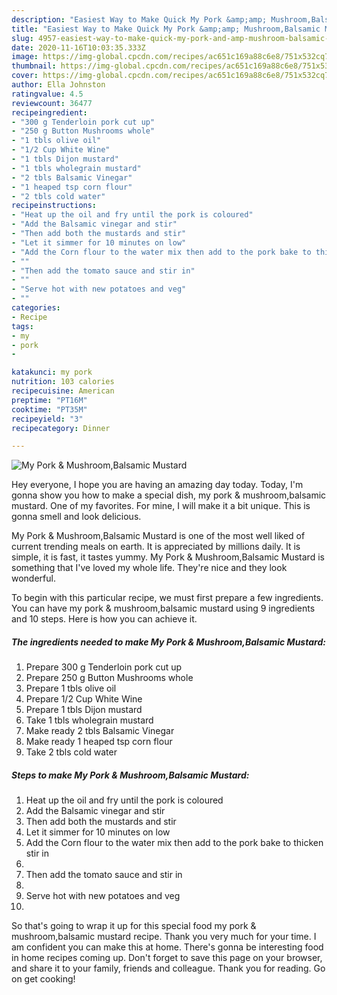 ```yaml
---
description: "Easiest Way to Make Quick My Pork &amp;amp; Mushroom,Balsamic Mustard"
title: "Easiest Way to Make Quick My Pork &amp;amp; Mushroom,Balsamic Mustard"
slug: 4957-easiest-way-to-make-quick-my-pork-and-amp-mushroom-balsamic-mustard
date: 2020-11-16T10:03:35.333Z
image: https://img-global.cpcdn.com/recipes/ac651c169a88c6e8/751x532cq70/my-pork-mushroombalsamic-mustard-recipe-main-photo.jpg
thumbnail: https://img-global.cpcdn.com/recipes/ac651c169a88c6e8/751x532cq70/my-pork-mushroombalsamic-mustard-recipe-main-photo.jpg
cover: https://img-global.cpcdn.com/recipes/ac651c169a88c6e8/751x532cq70/my-pork-mushroombalsamic-mustard-recipe-main-photo.jpg
author: Ella Johnston
ratingvalue: 4.5
reviewcount: 36477
recipeingredient:
- "300 g Tenderloin pork cut up"
- "250 g Button Mushrooms whole"
- "1 tbls olive oil"
- "1/2 Cup White Wine"
- "1 tbls Dijon mustard"
- "1 tbls wholegrain mustard"
- "2 tbls Balsamic Vinegar"
- "1 heaped tsp corn flour"
- "2 tbls cold water"
recipeinstructions:
- "Heat up the oil and fry until the pork is coloured"
- "Add the Balsamic vinegar and stir"
- "Then add both the mustards and stir"
- "Let it simmer for 10 minutes on low"
- "Add the Corn flour to the water mix then add to the pork bake to thicken stir in"
- ""
- "Then add the tomato sauce and stir in"
- ""
- "Serve hot with new potatoes and veg"
- ""
categories:
- Recipe
tags:
- my
- pork
- 

katakunci: my pork  
nutrition: 103 calories
recipecuisine: American
preptime: "PT16M"
cooktime: "PT35M"
recipeyield: "3"
recipecategory: Dinner

---
```



![My Pork &amp; Mushroom,Balsamic Mustard](https://img-global.cpcdn.com/recipes/ac651c169a88c6e8/751x532cq70/my-pork-mushroombalsamic-mustard-recipe-main-photo.jpg)

Hey everyone, I hope you are having an amazing day today. Today, I'm gonna show you how to make a special dish, my pork &amp; mushroom,balsamic mustard. One of my favorites. For mine, I will make it a bit unique. This is gonna smell and look delicious.



My Pork &amp; Mushroom,Balsamic Mustard is one of the most well liked of current trending meals on earth. It is appreciated by millions daily. It is simple, it is fast, it tastes yummy. My Pork &amp; Mushroom,Balsamic Mustard is something that I've loved my whole life. They're nice and they look wonderful.


To begin with this particular recipe, we must first prepare a few ingredients. You can have my pork &amp; mushroom,balsamic mustard using 9 ingredients and 10 steps. Here is how you can achieve it.

<!--inarticleads1-->

##### The ingredients needed to make My Pork &amp; Mushroom,Balsamic Mustard:

1. Prepare 300 g Tenderloin pork cut up
1. Prepare 250 g Button Mushrooms whole
1. Prepare 1 tbls olive oil
1. Prepare 1/2 Cup White Wine
1. Prepare 1 tbls Dijon mustard
1. Take 1 tbls wholegrain mustard
1. Make ready 2 tbls Balsamic Vinegar
1. Make ready 1 heaped tsp corn flour
1. Take 2 tbls cold water




<!--inarticleads2-->

##### Steps to make My Pork &amp; Mushroom,Balsamic Mustard:

1. Heat up the oil and fry until the pork is coloured
1. Add the Balsamic vinegar and stir
1. Then add both the mustards and stir
1. Let it simmer for 10 minutes on low
1. Add the Corn flour to the water mix then add to the pork bake to thicken stir in
1. 
1. Then add the tomato sauce and stir in
1. 
1. Serve hot with new potatoes and veg
1. 




So that's going to wrap it up for this special food my pork &amp; mushroom,balsamic mustard recipe. Thank you very much for your time. I am confident you can make this at home. There's gonna be interesting food in home recipes coming up. Don't forget to save this page on your browser, and share it to your family, friends and colleague. Thank you for reading. Go on get cooking!
